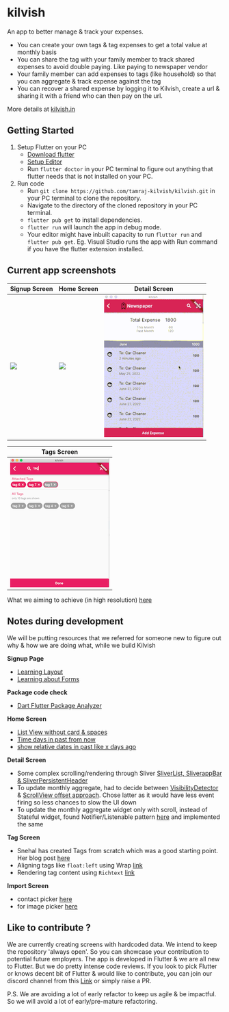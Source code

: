 # kilvish

An app to better manage & track your expenses. 

- You can create your own tags & tag expenses to get a total value at monthly basis
- You can share the tag with your family member to track shared expenses to avoid double paying. Like paying to newspaper vendor 
- Your family member can add expenses to tags (like household) so that you can aggregate & track expense against the tag
- You can recover a shared expense by logging it to Kilvish, create a url & sharing it with a friend who can then pay on the url. 

More details at [kilvish.in](https://kilvish.in)

## Getting Started

1. Setup Flutter on your PC
   - [Download flutter](https://docs.flutter.dev/get-started/install)
   - [Setup Editor](https://docs.flutter.dev/get-started/editor?tab=vscode)
   - Run `flutter doctor` in your PC terminal to figure out anything that flutter needs that is not installed on your PC.
2. Run code
   - Run `git clone https://github.com/tamraj-kilvish/kilvish.git` in your PC terminal to clone the repository.
   - Navigate to the directory of the cloned repository in your PC terminal.
   - `flutter pub get` to install dependencies.
   - `flutter run` will launch the app in debug mode.
   - Your editor might have inbuilt capacity to run `flutter run` and `flutter pub get`. Eg. Visual Studio runs the app with Run command if you have the flutter extension installed.

## Current app screenshots

|         **Signup Screen**          |        **Home Screen**           |         **Detail Screen**        |
|------------------------------------|----------------------------------|----------------------------------|
| ![](screenshots/signup-screen.png) | ![](screenshots/home-screen.png) |![](screenshots/detail_screen.gif)|

|         **Tags Screen**          |   
|----------------------------------|
| ![](screenshots/tags-screen.png) | 


What we aiming to achieve (in high resolution) [here](https://app.moqups.com/4J1cgkPSrhVkHQJhlKViEu4fKGFXatNp/view/page/ae8fe8eb0?ui=0&fit_width=1)

## Notes during development

We will be putting resources that we referred for someone new to figure out why & how we are doing what, while we build Kilvish

**Signup Page**
- [Learning Layout](https://docs.flutter.dev/development/ui/layout)
- [Learning about Forms](https://docs.flutter.dev/cookbook/forms)

**Package code check**
- [Dart Flutter Package Analyzer](https://github.com/marketplace/actions/dart-flutter-package-analyzer)

**Home Screen**
 - [List View without card & spaces](https://codesinsider.com/flutter-listview-example/#ListViewseparated)
 - [Time days in past from now](https://stackoverflow.com/questions/61682959/the-date-of-yesterday-in-flutter)
 - [show relative dates in past like x days ago](https://pub.dev/packages/jiffy#relative-time)

**Detail Screen**
 - Some complex scrolling/rendering through Sliver [SliverList, SliverappBar & SliverPersistentHeader](https://medium.com/flutter/slivers-demystified-6ff68ab0296f)
 - To update monthly aggregate, had to decide between [VisibilityDetector](https://stackoverflow.com/questions/63573632/how-to-get-the-index-number-on-scroll-for-listview-in-flutter) & [ScrollView offset approach](https://github.com/flutter/flutter/issues/19941). Chose latter as it would have less event firing so less chances to slow the UI down
 - To update the monthly aggregate widget only with scroll, instead of Stateful widget, found Notifier/Listenable pattern [here](https://api.flutter.dev/flutter/widgets/ValueListenableBuilder-class.html) and implemented the same

**Tag Screen**
- Snehal has created Tags from scratch which was a good starting point. Her blog post [here](https://medium.com/nonstopio/flutter-tags-7410bd6a5835)
- Aligning tags like `float:left` using Wrap [link](https://stackoverflow.com/questions/48051289/how-do-you-align-widgets-like-css-float-with-flutter-ui)
- Rendering tag content using `Richtext` [link](https://www.codegrepper.com/code-examples/javascript/flutter+text+and+suffix+icon+)


**Import Screen**
- contact picker [here](https://pub.dev/packages/fluttercontactpicker/example)
- for image picker [here](https://pub.dev/packages/image_picker)


## Like to contribute ?

We are currently creating screens with hardcoded data. We intend to keep the repository 'always open'. So you can showcase your contribution to potential future employers. The app is developed in Flutter & we are all new to Flutter. But we do pretty intense code reviews. If you look to pick Flutter or knows decent bit of Flutter & would like to contribute, you can join our discord channel from this [Link](https://discord.gg/fhW8AgR9) or simply raise a PR. 

P.S. We are avoiding a lot of early refactor to keep us agile & be impactful. So we will avoid a lot of early/pre-mature refactoring. 
